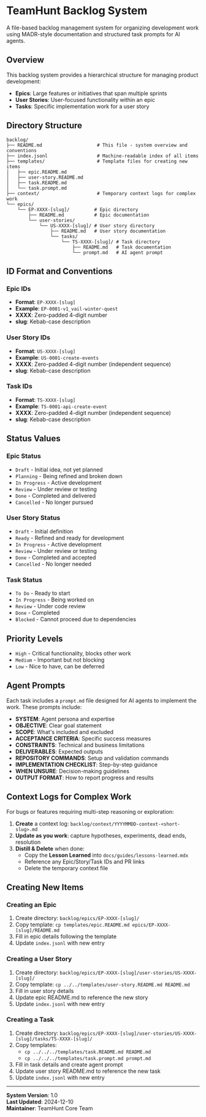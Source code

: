 # TeamHunt Backlog System

A file-based backlog management system for organizing development work using MADR-style documentation and structured task prompts for AI agents.

## Overview

This backlog system provides a hierarchical structure for managing product development:

- **Epics**: Large features or initiatives that span multiple sprints
- **User Stories**: User-focused functionality within an epic
- **Tasks**: Specific implementation work for a user story

## Directory Structure

```
backlog/
├── README.md                    # This file - system overview and conventions
├── index.jsonl                  # Machine-readable index of all items
├── templates/                   # Template files for creating new items
│   ├── epic.README.md
│   ├── user-story.README.md
│   ├── task.README.md
│   └── task.prompt.md
├── context/                     # Temporary context logs for complex work
└── epics/
    └── EP-XXXX-[slug]/         # Epic directory
        ├── README.md           # Epic documentation
        └── user-stories/
            └── US-XXXX-[slug]/ # User story directory
                ├── README.md   # User story documentation
                └── tasks/
                    └── TS-XXXX-[slug]/ # Task directory
                        ├── README.md   # Task documentation
                        └── prompt.md   # AI agent prompt
```

## ID Format and Conventions

### Epic IDs
- **Format**: `EP-XXXX-[slug]`
- **Example**: `EP-0001-v1_vail-winter-quest`
- **XXXX**: Zero-padded 4-digit number
- **slug**: Kebab-case description

### User Story IDs
- **Format**: `US-XXXX-[slug]`
- **Example**: `US-0001-create-events`
- **XXXX**: Zero-padded 4-digit number (independent sequence)
- **slug**: Kebab-case description

### Task IDs
- **Format**: `TS-XXXX-[slug]`
- **Example**: `TS-0001-api-create-event`
- **XXXX**: Zero-padded 4-digit number (independent sequence)
- **slug**: Kebab-case description

## Status Values

### Epic Status
- `Draft` - Initial idea, not yet planned
- `Planning` - Being refined and broken down
- `In Progress` - Active development
- `Review` - Under review or testing
- `Done` - Completed and delivered
- `Cancelled` - No longer pursued

### User Story Status
- `Draft` - Initial definition
- `Ready` - Refined and ready for development
- `In Progress` - Active development
- `Review` - Under review or testing
- `Done` - Completed and accepted
- `Cancelled` - No longer needed

### Task Status
- `To Do` - Ready to start
- `In Progress` - Being worked on
- `Review` - Under code review
- `Done` - Completed
- `Blocked` - Cannot proceed due to dependencies

## Priority Levels

- `High` - Critical functionality, blocks other work
- `Medium` - Important but not blocking
- `Low` - Nice to have, can be deferred

## Agent Prompts

Each task includes a `prompt.md` file designed for AI agents to implement the work. These prompts include:

- **SYSTEM**: Agent persona and expertise
- **OBJECTIVE**: Clear goal statement
- **SCOPE**: What's included and excluded
- **ACCEPTANCE CRITERIA**: Specific success measures
- **CONSTRAINTS**: Technical and business limitations
- **DELIVERABLES**: Expected outputs
- **REPOSITORY COMMANDS**: Setup and validation commands
- **IMPLEMENTATION CHECKLIST**: Step-by-step guidance
- **WHEN UNSURE**: Decision-making guidelines
- **OUTPUT FORMAT**: How to report progress and results

## Context Logs for Complex Work

For bugs or features requiring multi-step reasoning or exploration:

1) **Create** a context log: `backlog/context/YYYYMMDD-context-<short-slug>.md`
2) **Update as you work**: capture hypotheses, experiments, dead ends, resolution
3) **Distill & Delete** when done:
   - Copy the **Lesson Learned** into `docs/guides/lessons-learned.mdx`
   - Reference any Epic/Story/Task IDs and PR links
   - Delete the temporary context file

## Creating New Items

### Creating an Epic
1. Create directory: `backlog/epics/EP-XXXX-[slug]/`
2. Copy template: `cp templates/epic.README.md epics/EP-XXXX-[slug]/README.md`
3. Fill in epic details following the template
4. Update `index.jsonl` with new entry

### Creating a User Story
1. Create directory: `backlog/epics/EP-XXXX-[slug]/user-stories/US-XXXX-[slug]/`
2. Copy template: `cp ../../templates/user-story.README.md README.md`
3. Fill in user story details
4. Update epic README.md to reference the new story
5. Update `index.jsonl` with new entry

### Creating a Task
1. Create directory: `backlog/epics/EP-XXXX-[slug]/user-stories/US-XXXX-[slug]/tasks/TS-XXXX-[slug]/`
2. Copy templates:
   - `cp ../../../templates/task.README.md README.md`
   - `cp ../../../templates/task.prompt.md prompt.md`
3. Fill in task details and create agent prompt
4. Update user story README.md to reference the new task
5. Update `index.jsonl` with new entry

---

**System Version**: 1.0  
**Last Updated**: 2024-12-10  
**Maintainer**: TeamHunt Core Team